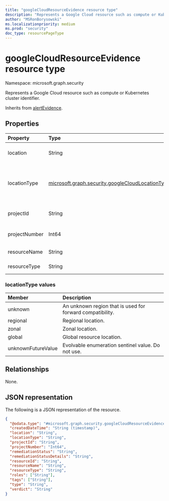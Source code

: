 ```yaml
---
title: "googleCloudResourceEvidence resource type"
description: "Represents a Google Cloud resource such as compute or Kubernetes cluster identifier."
author: "MSRonBorysowski"
ms.localizationpriority: medium
ms.prod: "security"
doc_type: resourcePageType
---
```


# googleCloudResourceEvidence resource type

Namespace: microsoft.graph.security

Represents a Google Cloud resource such as compute or Kubernetes cluster identifier.

Inherits from [alertEvidence](../resources/security-alertevidence.md).

## Properties

|Property|Type|Description|
|:---|:---|:---|
|location|String|The zone or region where the resource is located.|
|locationType|[microsoft.graph.security.googleCloudLocationType](#locationtype-values)|The type of location. Possible values are: `unknown`, `regional`, `zonal`, `global`, `unknownFutureValue`.|
|projectId|String|The Google project ID as defined by the user.|
|projectNumber|Int64|The project number assigned by Google.|
|resourceName|String|The name of the resource.|
|resourceType|String|The type of the resource.|

### locationType values

| Member                     | Description                                       |
| :--------------------------| :------------------------------------------------ |
| unknown                    | An unknown region that is used for forward compatibility. |
| regional                   | Regional location. |
| zonal                      | Zonal location. |
| global                     | Global resource location. |
| unknownFutureValue         | Evolvable enumeration sentinel value. Do not use.  |

## Relationships

None.

## JSON representation

The following is a JSON representation of the resource.
<!-- {
  "blockType": "resource",
  "@odata.type": "microsoft.graph.security.googleCloudResourceEvidence"
}
-->
``` json
{
  "@odata.type": "#microsoft.graph.security.googleCloudResourceEvidence",
  "createdDateTime": "String (timestamp)",
  "location": "String",
  "locationType": "String",
  "projectId": "String",
  "projectNumber": "Int64",
  "remediationStatus": "String",
  "remediationStatusDetails": "String",
  "resourceId": "String",
  "resourceName": "String",
  "resourceType": "String",
  "roles": ["String"],
  "tags": ["String"],
  "type": "String",
  "verdict": "String"
}
```
